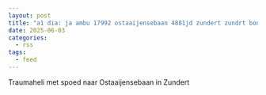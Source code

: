 ```yaml
---
layout: post
title: "a1 dia: ja ambu 17992 ostaaijensebaan 4881jd zundert zundrt bon 81787"
date: 2025-06-03
categories: 
  - rss
tags: 
  - feed
---
```


Traumaheli met spoed naar Ostaaijensebaan in Zundert

